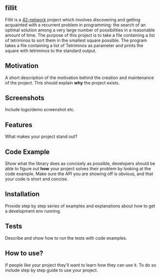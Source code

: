 ## fillit
Fillit is a [42-network](https://www.codam.nl/en/the-42-network) project which involves discovering and getting acquainted with a recurrent problem in programming: the search of an optimal solution among a very large number of possibilities in a reasonable amount of time. The purpose of this project is to take a file containing a list of tetriminos to sort them in the smallest square possible.
The program takes a file containing a list of Tetriminos as parameter and prints the square with tetriminos to the standard output.

## Motivation
A short description of the motivation behind the creation and maintenance of the project. This should explain **why** the project exists.

## Screenshots
Include logo/demo screenshot etc.

## Features
What makes your project stand out?

## Code Example
Show what the library does as concisely as possible, developers should be able to figure out **how** your project solves their problem by looking at the code example. Make sure the API you are showing off is obvious, and that your code is short and concise.

## Installation
Provide step by step series of examples and explanations about how to get a development env running.

## Tests
Describe and show how to run the tests with code examples.

## How to use?
If people like your project they’ll want to learn how they can use it. To do so include step by step guide to use your project.
